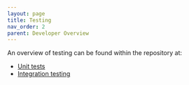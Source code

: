 ```yaml
---
layout: page
title: Testing
nav_order: 2
parent: Developer Overview
---
```

An overview of testing can be found within the repository at:
* [Unit tests](https://github.com/NVIDIA/spark-rapids/tree/branch-23.12/tests#readme)
* [Integration testing](https://github.com/NVIDIA/spark-rapids/tree/branch-23.12/integration_tests#readme)
